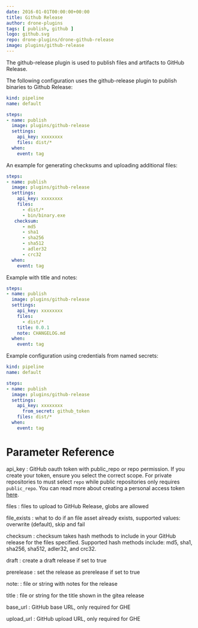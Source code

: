 ```yaml
---
date: 2016-01-01T00:00:00+00:00
title: Github Release
author: drone-plugins
tags: [ publish, github ]
logo: github.svg
repo: drone-plugins/drone-github-release
image: plugins/github-release
---
```


The github-release plugin is used to publish files and artifacts to GitHub Release.

The following configuration uses the github-release plugin to publish binaries to Github Release:

```yaml
kind: pipeline
name: default

steps:
- name: publish
  image: plugins/github-release
  settings:
    api_key: xxxxxxxx
    files: dist/*
  when:
    event: tag
```

An example for generating checksums and uploading additional files:

```yaml
steps:
- name: publish
  image: plugins/github-release
  settings:
    api_key: xxxxxxxx
    files:
      - dist/*
      - bin/binary.exe
   checksum:
      - md5
      - sha1
      - sha256
      - sha512
      - adler32
      - crc32
  when:
    event: tag
```

Example with title and notes:

```yaml
steps:
- name: publish
  image: plugins/github-release
  settings:
    api_key: xxxxxxxx
    files:
      - dist/*
    title: 0.0.1
    note: CHANGELOG.md
  when:
    event: tag
```

Example configuration using credentials from named secrets:

```yaml
kind: pipeline
name: default

steps:
- name: publish
  image: plugins/github-release
  settings:
    api_key: xxxxxxxx
      from_secret: github_token
    files: dist/*
  when:
    event: tag
```

# Parameter Reference

api_key
: GitHub oauth token with public_repo or repo permission. If you create your token,
ensure you select the correct scope. For private repositories to must select `repo`
while public repositories only requires `public_repo`. You can read more about creating a
personal access token [here](https://help.github.com/articles/creating-a-personal-access-token-for-the-command-line/).

files
: files to upload to GitHub Release, globs are allowed

file_exists
: what to do if an file asset already exists, supported values: overwrite (default), skip and fail

checksum
: checksum takes hash methods to include in your GitHub release for the files specified.
Supported hash methods include: md5, sha1, sha256, sha512, adler32, and crc32.

draft
: create a draft release if set to true

prerelease
: set the release as prerelease if set to true

note:
: file or string with notes for the release

title
: file or string for the title shown in the gitea release

base_url
: GitHub base URL, only required for GHE

upload_url
: GitHub upload URL, only required for GHE

